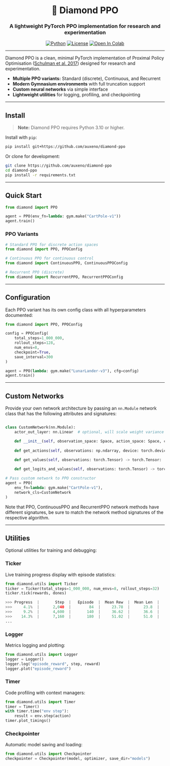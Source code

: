 <div align="center">

  <h1> 💎 Diamond PPO </h1>
  
  <h3>A lightweight PyTorch PPO implementation for research and experimentation</h3>
  
  [![Python](https://img.shields.io/badge/Python-3.12-blue.svg)](https://www.python.org/)
  [![License](https://img.shields.io/badge/License-Apache%202.0-orange.svg)](https://opensource.org/licenses/Apache-2.0)
  [![Open In Colab](https://colab.research.google.com/assets/colab-badge.svg)](https://colab.research.google.com/github/auxeno/diamond-ppo/blob/main/notebooks/diamond-ppo-demo.ipynb)

</div>

---

Diamond PPO is a clean, minimal PyTorch implementation of Proximal Policy Optimisation ([Schulman et al. 2017](https://arxiv.org/abs/1707.06347)) designed for research and experimentation.  

- **Multiple PPO variants:** Standard (discrete), Continuous, and Recurrent
- **Modern Gymnasium environments** with full truncation support
- **Custom neural networks** via simple interface
- **Lightweight utilities** for logging, profiling, and checkpointing

---

## Install

> **Note:** Diamond PPO requires Python 3.10 or higher.

Install with `pip`:
```bash
pip install git+https://github.com/auxeno/diamond-ppo
```

Or clone for development:
```bash
git clone https://github.com/auxeno/diamond-ppo
cd diamond-ppo
pip install -r requirements.txt
```

---

## Quick Start

```python
from diamond import PPO

agent = PPO(env_fn=lambda: gym.make("CartPole-v1"))
agent.train()
```

### PPO Variants

```python
# Standard PPO for discrete action spaces
from diamond import PPO, PPOConfig

# Continuous PPO for continuous control
from diamond import ContinuousPPO, ContinuousPPOConfig

# Recurrent PPO (discrete)
from diamond import RecurrentPPO, RecurrentPPOConfig
```

---

## Configuration

Each PPO variant has its own config class with all hyperparameters documented:

```python
from diamond import PPO, PPOConfig

config = PPOConfig(
    total_steps=1_000_000,
    rollout_steps=128,
    num_envs=8,
    checkpoint=True,
    save_interval=300
)

agent = PPO(lambda: gym.make("LunarLander-v3"), cfg=config)
agent.train()
```

---

## Custom Networks

Provide your own network architecture by passing an `nn.Module` network class that has the following attributes and signatures:

```python

class CustomNetwork(nn.Module):
    actor_out_layer: nn.Linear  # optional, will scale weight variance down

    def __init__(self, observation_space: Space, action_space: Space, cfg: PPOConfig) -> None: ...
    
    def get_actions(self, observations: np.ndarray, device: torch.device) -> np.ndarray: ...

    def get_values(self, observations: torch.Tensor) -> torch.Tensor: ...
    
    def get_logits_and_values(self, observations: torch.Tensor) -> torch.Tensor: ...

# Pass custom network to PPO constructor
agent = PPO(
    env_fn=lambda: gym.make("CartPole-v1"),
    network_cls=CustomNetwork
)
```

Note that PPO, ContinuousPPO and RecurrentPPO network methods have different signatures, be sure to match the network method signatures of the respective algorithm.

---

## Utilities

Optional utilities for training and debugging:

### Ticker
Live training progress display with episode statistics:
```python
from diamond.utils import Ticker
ticker = Ticker(total_steps=1_000_000, num_envs=8, rollout_steps=32)
ticker.tick(rewards, dones)

>>> Progress  |       Step  |   Episode  |  Mean Rew  |  Mean Len  |     FPS  |      Time
>>>     4.1%  |      2,040  |        84  |     23.78  |      23.8  |    2138  |  00:00:00
>>>     9.2%  |      4,600  |       140  |     36.62  |      36.6  |    1559  |  00:00:02
>>>    14.3%  |      7,160  |       180  |     51.02  |      51.0  |    1808  |  00:00:04
...

```

### Logger
Metrics logging and plotting:
```python
from diamond.utils import Logger
logger = Logger()
logger.log("episode_reward", step, reward)
logger.plot("episode_reward")
```

### Timer
Code profiling with context managers:
```python
from diamond.utils import Timer
timer = Timer()
with timer.time("env step"):
    result = env.step(action)
timer.plot_timings()
```

### Checkpointer
Automatic model saving and loading:
```python
from diamond.utils import Checkpointer
checkpointer = Checkpointer(model, optimizer, save_dir="models")
